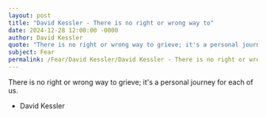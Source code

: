 ```yaml
---
layout: post
title: "David Kessler - There is no right or wrong way to"
date: 2024-12-28 12:00:00 -0000
author: David Kessler
quote: "There is no right or wrong way to grieve; it's a personal journey for each of us."
subject: Fear
permalink: /Fear/David Kessler/David Kessler - There is no right or wrong way to
---
```


There is no right or wrong way to grieve; it's a personal journey for each of us.

- David Kessler
